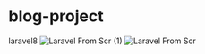 # blog-project
 laravel8
![Laravel From Scr (1)](https://user-images.githubusercontent.com/60251000/139523808-003c8ca9-e8e1-45f9-b353-8b4d00134c96.png)
![Laravel From Scr](https://user-images.githubusercontent.com/60251000/139523810-05bb1558-79a5-4a80-851c-d2024efbfdd7.png)
